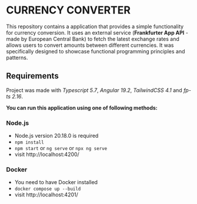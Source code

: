 # CURRENCY CONVERTER

This repository contains a application that provides a simple functionality for currency conversion. It uses an external service (**Frankfurter App API** - made by European Central Bank) to fetch the latest exchange rates and allows users to convert amounts between different currencies. It was specifically designed to showcase functional programming principles and patterns.

## Requirements

Project was made with _Typescript 5.7_, _Angular 19.2_, _TailwindCSS 4.1_ and _fp-ts 2.16_.

**You can run this application using one of following methods:**

### Node.js

- Node.js version 20.18.0 is required
- `npm install`
- `npm start` or `ng serve` or `npx ng serve`
- visit http://localhost:4200/

### Docker

- You need to have Docker installed
- `docker compose up --build`
- visit http://localhost:4201/
